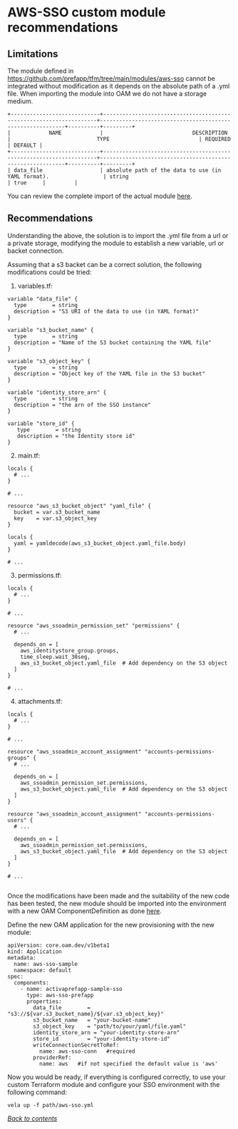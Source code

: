 # AWS-SSO custom module recommendations

## Limitations

The module defined in https://github.com/prefapp/tfm/tree/main/modules/aws-sso cannot be integrated without modification as it depends on the absolute path of a .yml file. When importing the module into OAM we do not have a storage medium.

```
+----------------------------+--------------------------------------------------------------------+-----------------------------------------------------------+----------+---------+
|            NAME            |                            DESCRIPTION                             |                           TYPE                            | REQUIRED | DEFAULT |
+----------------------------+--------------------------------------------------------------------+-----------------------------------------------------------+----------+---------+
| data_file                  | absolute path of the data to use (in YAML format).                 | string                                                    | true     |         |
```

You can review the complete import of the actual module [here](custom-modules.md).

## Recommendations

Understanding the above, the solution is to import the .yml file from a url or a private storage, modifying the module to establish a new variable, url or backet connection.


Assuming that a s3 backet can be a correct solution, the following modifications could be tried:

1. variables.tf:

```
variable "data_file" {
  type        = string
  description = "S3 URI of the data to use (in YAML format)"
}

variable "s3_bucket_name" {
  type        = string
  description = "Name of the S3 bucket containing the YAML file"
}

variable "s3_object_key" {
  type        = string
  description = "Object key of the YAML file in the S3 bucket"
}

variable "identity_store_arn" {
  type        = string
  description = "the arn of the SSO instance"
}

variable "store_id" {
   type        = string
   description = "the Identity store id"
}

```

2. main.tf:


```
locals {
  # ...
}

# ...

resource "aws_s3_bucket_object" "yaml_file" {
  bucket = var.s3_bucket_name
  key    = var.s3_object_key
}

locals {
  yaml = yamldecode(aws_s3_bucket_object.yaml_file.body)
}

# ...

```

3. permissions.tf:

```
locals {
  # ...
}

# ...

resource "aws_ssoadmin_permission_set" "permissions" {
  # ...

  depends_on = [
    aws_identitystore_group.groups,
    time_sleep.wait_30seg,
    aws_s3_bucket_object.yaml_file  # Add dependency on the S3 object
  ]
}

# ...

```

4. attachments.tf:

```
locals {
  # ...
}

# ...

resource "aws_ssoadmin_account_assignment" "accounts-permissions-groups" {
  # ...

  depends_on = [
    aws_ssoadmin_permission_set.permissions,
    aws_s3_bucket_object.yaml_file  # Add dependency on the S3 object
  ]
}

resource "aws_ssoadmin_account_assignment" "accounts-permissions-users" {
  # ...

  depends_on = [
    aws_ssoadmin_permission_set.permissions,
    aws_s3_bucket_object.yaml_file  # Add dependency on the S3 object
  ]
}

# ...


```

Once the modifications have been made and the suitability of the new code has been tested, the new module should be imported into the environment with a new OAM ComponentDefinition as done [here](custom-modules.md).

Define the new OAM application for the new provisioning with the new module:

```
apiVersion: core.oam.dev/v1beta1
kind: Application
metadata:
  name: aws-sso-sample
  namespace: default
spec:
  components:
    - name: activaprefapp-sample-sso
      type: aws-sso-prefapp
      properties:
        data_file        = "s3://${var.s3_bucket_name}/${var.s3_object_key}"
        s3_bucket_name   = "your-bucket-name"
        s3_object_key    = "path/to/your/yaml/file.yaml"
        identity_store_arn = "your-identity-store-arn"
        store_id         = "your-identity-store-id"
        writeConnectionSecretToRef:
          name: aws-sso-conn   #required
        providerRef:
          name: aws   #if not specified the default value is 'aws'
```


Now you would be ready, if everything is configured correctly, to use your custom Terraform module and configure your SSO environment with the following command:

```
vela up -f path/aws-sso.yml
```


*[Back to contents](../README.md)*

